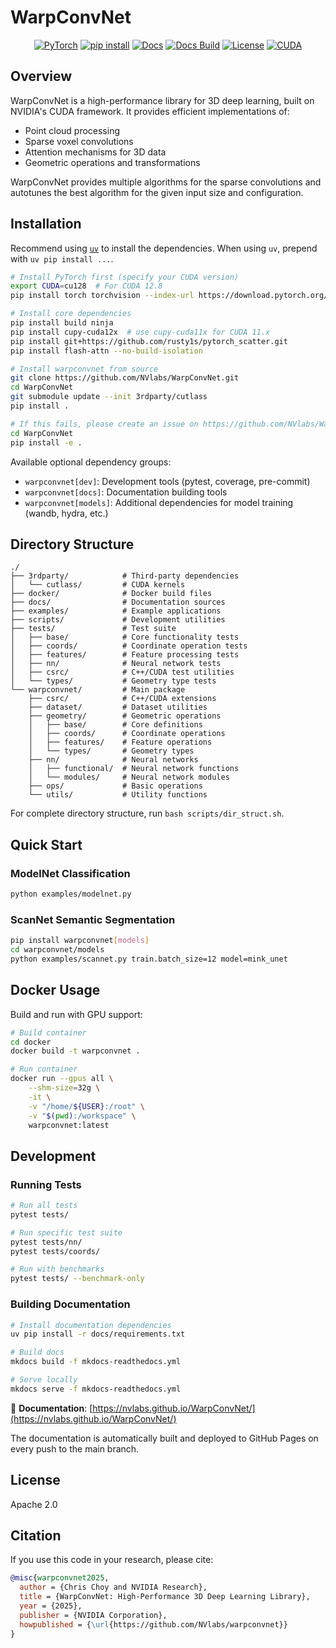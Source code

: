 # WarpConvNet

<p align="center">
  <a href="https://pytorch.org/get-started/locally/"><img alt="PyTorch" src="https://img.shields.io/badge/PyTorch-ee4c2c?logo=pytorch&logoColor=white"></a>
  <a href="#installation"><img alt="pip install" src="https://img.shields.io/badge/pip%20install-warpconvnet-blue?logo=pypi&logoColor=white"></a>
  <a href="https://nvlabs.github.io/WarpConvNet/"><img alt="Docs" src="https://img.shields.io/badge/Docs-Website-blue?logo=mkdocs"></a>
  <a href="https://github.com/NVlabs/WarpConvNet/actions/workflows/docs.yml"><img alt="Docs Build" src="https://github.com/NVlabs/WarpConvNet/actions/workflows/docs.yml/badge.svg"></a>
  <a href="LICENSE"><img alt="License" src="https://img.shields.io/badge/License-Apache_2.0-green"></a>
  <a href="https://developer.nvidia.com/cuda-zone"><img alt="CUDA" src="https://img.shields.io/badge/CUDA-Enabled-76B900?logo=nvidia&logoColor=white"></a>
</p>

## Overview

WarpConvNet is a high-performance library for 3D deep learning, built on NVIDIA's CUDA framework. It provides efficient implementations of:

- Point cloud processing
- Sparse voxel convolutions
- Attention mechanisms for 3D data
- Geometric operations and transformations

WarpConvNet provides multiple algorithms for the sparse convolutions and autotunes the best algorithm for the given input size and configuration.

## Installation

Recommend using [`uv`](https://docs.astral.sh/uv/) to install the dependencies. When using `uv`, prepend with `uv pip install ...`.

```bash
# Install PyTorch first (specify your CUDA version)
export CUDA=cu128  # For CUDA 12.8
pip install torch torchvision --index-url https://download.pytorch.org/whl/${CUDA}

# Install core dependencies
pip install build ninja
pip install cupy-cuda12x  # use cupy-cuda11x for CUDA 11.x
pip install git+https://github.com/rusty1s/pytorch_scatter.git
pip install flash-attn --no-build-isolation

# Install warpconvnet from source
git clone https://github.com/NVlabs/WarpConvNet.git
cd WarpConvNet
git submodule update --init 3rdparty/cutlass
pip install .

# If this fails, please create an issue on https://github.com/NVlabs/WarpConvNet/issues and try running the following commands:
cd WarpConvNet
pip install -e .
```

Available optional dependency groups:

- `warpconvnet[dev]`: Development tools (pytest, coverage, pre-commit)
- `warpconvnet[docs]`: Documentation building tools
- `warpconvnet[models]`: Additional dependencies for model training (wandb, hydra, etc.)

## Directory Structure

```
./
├── 3rdparty/            # Third-party dependencies
│   └── cutlass/         # CUDA kernels
├── docker/              # Docker build files
├── docs/                # Documentation sources
├── examples/            # Example applications
├── scripts/             # Development utilities
├── tests/               # Test suite
│   ├── base/            # Core functionality tests
│   ├── coords/          # Coordinate operation tests
│   ├── features/        # Feature processing tests
│   ├── nn/              # Neural network tests
│   ├── csrc/            # C++/CUDA test utilities
│   └── types/           # Geometry type tests
└── warpconvnet/         # Main package
    ├── csrc/            # C++/CUDA extensions
    ├── dataset/         # Dataset utilities
    ├── geometry/        # Geometric operations
    │   ├── base/        # Core definitions
    │   ├── coords/      # Coordinate operations
    │   ├── features/    # Feature operations
    │   └── types/       # Geometry types
    ├── nn/              # Neural networks
    │   ├── functional/  # Neural network functions
    │   └── modules/     # Neural network modules
    ├── ops/             # Basic operations
    └── utils/           # Utility functions
```

For complete directory structure, run `bash scripts/dir_struct.sh`.

## Quick Start

### ModelNet Classification

```bash
python examples/modelnet.py
```

### ScanNet Semantic Segmentation

```bash
pip install warpconvnet[models]
cd warpconvnet/models
python examples/scannet.py train.batch_size=12 model=mink_unet
```

## Docker Usage

Build and run with GPU support:

```bash
# Build container
cd docker
docker build -t warpconvnet .

# Run container
docker run --gpus all \
    --shm-size=32g \
    -it \
    -v "/home/${USER}:/root" \
    -v "$(pwd):/workspace" \
    warpconvnet:latest
```

## Development

### Running Tests

```bash
# Run all tests
pytest tests/

# Run specific test suite
pytest tests/nn/
pytest tests/coords/

# Run with benchmarks
pytest tests/ --benchmark-only
```

### Building Documentation

```bash
# Install documentation dependencies
uv pip install -r docs/requirements.txt

# Build docs
mkdocs build -f mkdocs-readthedocs.yml

# Serve locally
mkdocs serve -f mkdocs-readthedocs.yml
```

📖 **Documentation**: [https://nvlabs.github.io/WarpConvNet/](https://nvlabs.github.io/WarpConvNet/)

The documentation is automatically built and deployed to GitHub Pages on every push to the main branch.

## License

Apache 2.0

## Citation

If you use this code in your research, please cite:

```bibtex
@misc{warpconvnet2025,
  author = {Chris Choy and NVIDIA Research},
  title = {WarpConvNet: High-Performance 3D Deep Learning Library},
  year = {2025},
  publisher = {NVIDIA Corporation},
  howpublished = {\url{https://github.com/NVlabs/warpconvnet}}
}
```
